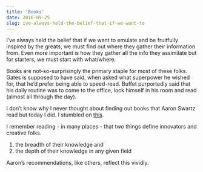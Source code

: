 ```yaml
---
title: 'Books'
date: 2016-05-25
slug: ive-always-held-the-belief-that-if-we-want-to
---
```

I’ve always held the belief that if we want to emulate and be fruitfully inspired by the greats, we must find out where they gather their information from. Even more important is how they gather all the info they assimilate but for starters, we must start with what/where.

Books are not-so-surprisingly the primary staple for most of these folks. Gates is supposed to have said, when asked what superpower he wished for, that he’d prefer being able to speed-read. Buffet purportedly said that his daily routine was to come to the office, lock himself in his room and read (almost all through the day).

I don’t know why I never thought about finding out books that Aaron Swartz read but today I did. I stumbled on [this](http://www.aaronsw.com/weblog/books2006). 

I remember reading - in many places - that two things define innovators and creative folks.

1) the breadth of their knowledge and  
2) the depth of their knowledge in any given field

Aaron’s recommendations, like others, reflect this vividly.